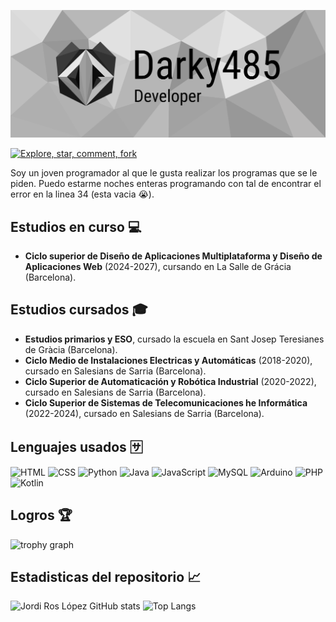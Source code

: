 ![alt text](Baner-1.png)

[![Explore, star, comment, fork](https://readme-typing-svg.demolab.com?font=Ubuntu+mono&weight=300&size=18&color=E95420&multiline=true&random=false&width=435&lines=Feel+free+to+explore%2C+star%2C+clone;fork+and+comment+my+repos+%26+gists)](https://git.io/typing-svg)

Soy un joven programador al que le gusta realizar los programas que se le piden. Puedo estarme noches enteras programando con tal de encontrar el error en la linea 34 (esta vacia 😭).

## Estudios en curso 💻
- **Ciclo superior de Diseño de Aplicaciones Multiplataforma y Diseño de Aplicaciones Web** (2024-2027), cursando en La Salle de Grácia (Barcelona).

## Estudios cursados 🎓
- **Estudios primarios y ESO**, cursado la escuela en Sant Josep Teresianes de Gràcia (Barcelona).
- **Ciclo Medio de Instalaciones Electricas y Automáticas** (2018-2020), cursado en Salesians de Sarria (Barcelona).
- **Ciclo Superior de Automaticación y Robótica Industrial** (2020-2022), cursado en Salesians de Sarria (Barcelona).
- **Ciclo Superior de Sistemas de Telecomunicaciones he Informática** (2022-2024), cursado en Salesians de Sarria (Barcelona).

## Lenguajes usados 🈂️
![HTML](https://img.shields.io/badge/html-%23E34F26.svg?style=for-the-badge&logo=html5&logoColor=white)
![CSS](https://img.shields.io/badge/css-2965f1.svg?style=for-the-badge&logo=css&logoColor=white)
![Python](https://img.shields.io/badge/python-3670A0?style=for-the-badge&logo=python&logoColor=ffdd54)
![Java](https://img.shields.io/badge/java-%23ED8B00.svg?style=for-the-badge&logo=openjdk&logoColor=white)
![JavaScript](https://img.shields.io/badge/javascript-%E44C30.svg?style=for-the-badge&logo=openjdk&logoColor=white)
![MySQL](https://img.shields.io/badge/mysql-%2300f.svg?style=for-the-badge&logo=mysql&logoColor=white)
![Arduino](https://img.shields.io/badge/arduino-00979C?style=for-the-badge&logo=arduino&logoColor=white)
![PHP](https://img.shields.io/badge/PHP-7377AD?style=for-the-badge&logo=php&logoColor=white)
![Kotlin](https://img.shields.io/badge/Kotlin-B925E9?style=for-the-badge&logo=kotlin&logoColor=white)

## Logros 🏆
<div>
  <img src="https://github-profile-trophy.vercel.app?username=jordiroslopez&theme=dracula&column=-1&row=1&margin-w=8&margin-h=8&no-bg=false&no-frame=false&order=4" height="150" alt="trophy graph"  />
</div>

## Estadisticas del repositorio 📈
![Jordi Ros López GitHub stats](https://github-readme-stats.vercel.app/api?username=jordiroslopez&show_icons=true&theme=dark)
![Top Langs](https://github-readme-stats.vercel.app/api/top-langs/?username=jordiroslopez&layout=compact&theme=dark)
